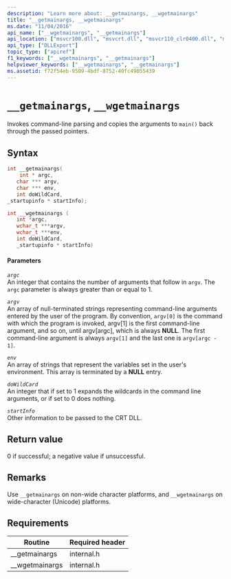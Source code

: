 ```yaml
---
description: "Learn more about: __getmainargs, __wgetmainargs"
title: "__getmainargs, __wgetmainargs"
ms.date: "11/04/2016"
api_name: ["__wgetmainargs", "__getmainargs"]
api_location: ["msvcr100.dll", "msvcrt.dll", "msvcr110_clr0400.dll", "msvcr80.dll", "msvcr110.dll", "msvcr90.dll", "msvcr120.dll"]
api_type: ["DLLExport"]
topic_type: ["apiref"]
f1_keywords: ["__wgetmainargs", "__getmainargs"]
helpviewer_keywords: ["__wgetmainargs", "__getmainargs"]
ms.assetid: f72f54eb-9509-4bdf-8752-40fc49055439
---
```

# `__getmainargs`, `__wgetmainargs`

Invokes command-line parsing and copies the arguments to `main()` back through the passed pointers.

## Syntax

```cpp
int __getmainargs(
    int * argc,
   char *** argv,
   char *** env,
   int doWildCard,
_startupinfo * startInfo);

int __wgetmainargs (
   int *argc,
   wchar_t ***argv,
   wchar_t ***env,
   int doWildCard,
   _startupinfo * startInfo)
```

#### Parameters

*`argc`*\
An integer that contains the number of arguments that follow in `argv`. The `argc` parameter is always greater than or equal to 1.

*`argv`*\
An array of null-terminated strings representing command-line arguments entered by the user of the program. By convention, `argv[0]` is the command with which the program is invoked, argv[1] is the first command-line argument, and so on, until argv[argc], which is always **NULL**. The first command-line argument is always `argv[1]` and the last one is `argv[argc - 1]`.

*`env`*\
An array of strings that represent the variables set in the user's environment. This array is terminated by a **NULL** entry.

*`doWildCard`*\
An integer that if set to 1 expands the wildcards in the command line arguments, or if set to 0 does nothing.

*`startInfo`*\
Other information to be passed to the CRT DLL.

## Return value

0 if successful; a negative value if unsuccessful.

## Remarks

Use `__getmainargs` on non-wide character platforms, and `__wgetmainargs` on wide-character (Unicode) platforms.

## Requirements

|Routine|Required header|
|-------------|---------------------|
|__getmainargs|internal.h|
|__wgetmainargs|internal.h|

